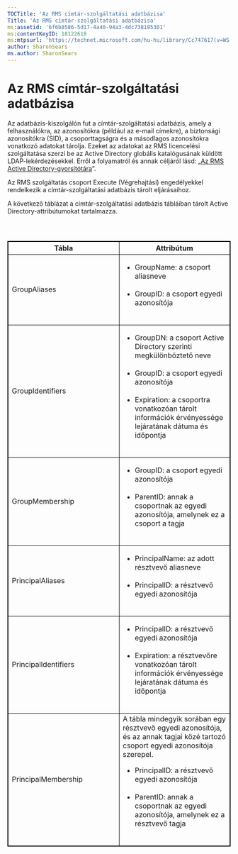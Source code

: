 ```yaml
---
TOCTitle: 'Az RMS címtár-szolgáltatási adatbázisa'
Title: 'Az RMS címtár-szolgáltatási adatbázisa'
ms:assetid: '6f6b8586-5d17-4a40-94a3-4dc738195301'
ms:contentKeyID: 18122618
ms:mtpsurl: 'https://technet.microsoft.com/hu-hu/library/Cc747617(v=WS.10)'
author: SharonSears
ms.author: SharonSears
---
```


Az RMS címtár-szolgáltatási adatbázisa
======================================

Az adatbázis-kiszolgálón fut a címtár-szolgáltatási adatbázis, amely a felhasználókra, az azonosítókra (például az e-mail címekre), a biztonsági azonosítókra (SID), a csoporttagságra és a másodlagos azonosítókra vonatkozó adatokat tárolja. Ezeket az adatokat az RMS licencelési szolgáltatása szerzi be az Active Directory globális katalógusának küldött LDAP-lekérdezésekkel. Erről a folyamatról és annak céljáról lásd: „[Az RMS Active Directory-gyorsítótára](https://technet.microsoft.com/c721a2eb-2fe9-4346-b426-3cc169b97265)”.

Az RMS szolgáltatás csoport Execute (Végrehajtási) engedélyekkel rendelkezik a címtár-szolgáltatási adatbázis tárolt eljárásaihoz.

A következő táblázat a címtár-szolgáltatási adatbázis tábláiban tárolt Active Directory-attribútumokat tartalmazza.

###  

 
<p> </p>
<table style="border:1px solid black;">
<colgroup>
<col width="50%" />
<col width="50%" />
</colgroup>
<thead>
<tr class="header">
<th style="border:1px solid black;" >Tábla</th>
<th style="border:1px solid black;" >Attribútum</th>
</tr>
</thead>
<tbody>
<tr class="odd">
<td style="border:1px solid black;">GroupAliases</td>
<td style="border:1px solid black;"><ul>
<li>GroupName: a csoport aliasneve<br />
<br />
</li>
<li>GroupID: a csoport egyedi azonosítója<br />
<br />
</li>
</ul></td>
</tr>
<tr class="even">
<td style="border:1px solid black;">GroupIdentifiers</td>
<td style="border:1px solid black;"><ul>
<li>GroupDN: a csoport Active Directory szerinti megkülönböztető neve<br />
<br />
</li>
<li>GroupID: a csoport egyedi azonosítója<br />
<br />
</li>
<li>Expiration: a csoportra vonatkozóan tárolt információk érvényessége lejáratának dátuma és időpontja<br />
<br />
</li>
</ul></td>
</tr>
<tr class="odd">
<td style="border:1px solid black;">GroupMembership</td>
<td style="border:1px solid black;"><ul>
<li>GroupID: a csoport egyedi azonosítója<br />
<br />
</li>
<li>ParentID: annak a csoportnak az egyedi azonosítója, amelynek ez a csoport a tagja<br />
<br />
</li>
</ul></td>
</tr>
<tr class="even">
<td style="border:1px solid black;">PrincipalAliases</td>
<td style="border:1px solid black;"><ul>
<li>PrincipalName: az adott résztvevő aliasneve<br />
<br />
</li>
<li>PrincipalID: a résztvevő egyedi azonosítója<br />
<br />
</li>
</ul></td>
</tr>
<tr class="odd">
<td style="border:1px solid black;">PrincipalIdentifiers</td>
<td style="border:1px solid black;"><ul>
<li>PrincipalID: a résztvevő egyedi azonosítója<br />
<br />
</li>
<li>Expiration: a résztvevőre vonatkozóan tárolt információk érvényessége lejáratának dátuma és időpontja<br />
<br />
</li>
</ul></td>
</tr>
<tr class="even">
<td style="border:1px solid black;">PrincipalMembership</td>
<td style="border:1px solid black;">A tábla mindegyik sorában egy résztvevő egyedi azonosítója, és az annak tagjai közé tartozó csoport egyedi azonosítója szerepel.
<ul>
<li>PrincipalID: a résztvevő egyedi azonosítója<br />
<br />
</li>
<li>ParentID: annak a csoportnak az egyedi azonosítója, amelynek ez a résztvevő tagja<br />
<br />
</li>
</ul></td>
</tr>
</tbody>
</table>
